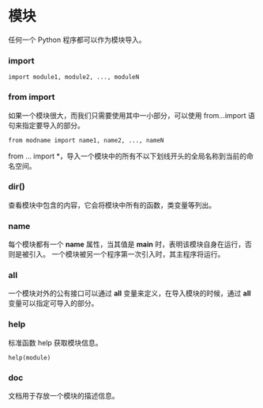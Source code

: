 # 模块
任何一个 Python 程序都可以作为模块导入。

### import
```
import module1, module2, ..., moduleN
```


### from import
如果一个模块很大，而我们只需要使用其中一小部分，可以使用 from…import 语句来指定要导入的部分。
```
from modname import name1, name2, ..., nameN
```
from ... import *，导入一个模块中的所有不以下划线开头的全局名称到当前的命名空间。


### dir()
查看模块中包含的内容，它会将模块中所有的函数，类变量等列出。


### __name__
每个模块都有一个 __name__ 属性，当其值是 __main__ 时，表明该模块自身在运行，否则是被引入。
一个模块被另一个程序第一次引入时，其主程序将运行。


### __all__
一个模块对外的公有接口可以通过 __all__ 变量来定义，在导入模块的时候，通过 __all__ 变量可以指定可导入的部分。


### help
标准函数 help 获取模块信息。
```
help(module)
```


### __doc__
文档用于存放一个模块的描述信息。
















